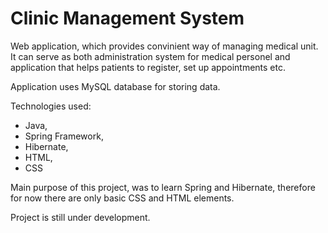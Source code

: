 # Clinic Management System
Web application, which provides convinient way of managing medical unit.
It can serve as both administration system for medical personel and
application that helps patients to register, set up appointments etc.

Application uses MySQL database for storing data.

Technologies used:
- Java,
- Spring Framework,
- Hibernate,
- HTML,
- CSS

Main purpose of this project, was to learn Spring and Hibernate, therefore
for now there are only basic CSS and HTML elements.

Project is still under development.
